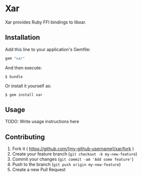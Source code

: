 # Xar

Xar provides Ruby FFI bindings to libxar.

## Installation

Add this line to your application's Gemfile:

```ruby
gem "xar"
```

And then execute:

    $ bundle

Or install it yourself as:

    $ gem install xar

## Usage

TODO: Write usage instructions here

## Contributing

1. Fork it ( https://github.com/[my-github-username]/xar/fork )
2. Create your feature branch (`git checkout -b my-new-feature`)
3. Commit your changes (`git commit -am 'Add some feature'`)
4. Push to the branch (`git push origin my-new-feature`)
5. Create a new Pull Request
